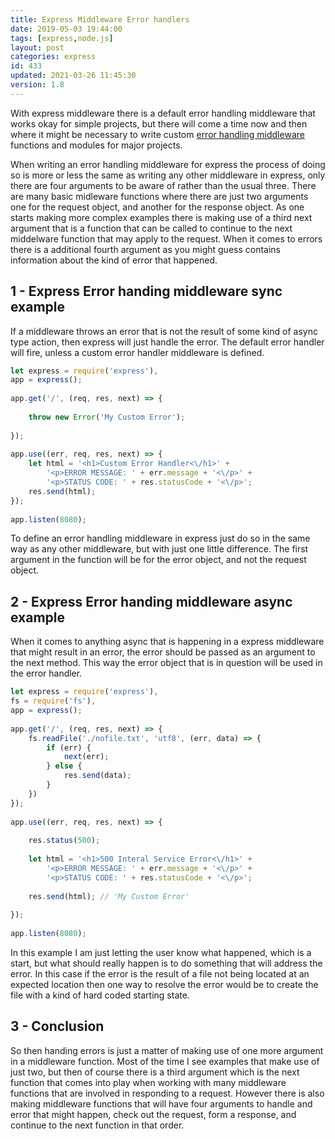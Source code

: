 ```yaml
---
title: Express Middleware Error handlers
date: 2019-05-03 19:44:00
tags: [express,node.js]
layout: post
categories: express
id: 433
updated: 2021-03-26 11:45:30
version: 1.8
---
```


With express middleware there is a default error handling middleware that works okay for simple projects, but there will come a time now and then where it might be necessary to write custom [error handling middleware](https://expressjs.com/en/guide/error-handling.html) functions and modules for major projects. 

When writing an error handling middleware for express the process of doing so is more or less the same as writing any other middleware in express, only there are four arguments to be aware of rather than the usual three. There are many basic midleware functions where there are just two arguments one for the request object, and another for the response object. As one starts making more complex examples there is making use of a third next argument that is a function that can be called to continue to the next middelware function that may apply to the request. When it comes to errors there is a additional fourth argument as you might guess contains information about the kind of error that happened.

<!-- more -->

## 1 - Express Error handing middleware sync example

If a middleware throws an error that is not the result of some kind of async type action, then express will just handle the error. The default error handler will fire, unless a custom error handler middleware is defined.

```js
let express = require('express'),
app = express();
 
app.get('/', (req, res, next) => {
 
    throw new Error('My Custom Error');
 
});
 
app.use((err, req, res, next) => {
    let html = '<h1>Custom Error Handler<\/h1>' +
        '<p>ERROR MESSAGE: ' + err.message + '<\/p>' +
        '<p>STATUS CODE: ' + res.statusCode + '<\/p>';
    res.send(html);
});
 
app.listen(8080);
```

To define an error handling middleware in express just do so in the same way as any other middleware, but with just one little difference. The first argument in the function will be for the error object, and not the request object.

## 2 - Express Error handing middleware async example

When it comes to anything async that is happening in a express middleware that might result in an error, the error should be passed as an argument to the next method. This way the error object that is in question will be used in the error handler.

```js
let express = require('express'),
fs = require('fs'),
app = express();
 
app.get('/', (req, res, next) => {
    fs.readFile('./nofile.txt', 'utf8', (err, data) => {
        if (err) {
            next(err);
        } else {
            res.send(data);
        }
    })
});
 
app.use((err, req, res, next) => {
 
    res.status(500);
 
    let html = '<h1>500 Interal Service Error<\/h1>' +
        '<p>ERROR MESSAGE: ' + err.message + '<\/p>' +
        '<p>STATUS CODE: ' + res.statusCode + '<\/p>';
 
    res.send(html); // 'My Custom Error'
 
});
 
app.listen(8080);
```

In this example I am just letting the user know what happened, which is a start, but what should really happen is to do something that will address the error. In this case if the error is the result of a file not being located at an expected location then one way to resolve the error would be to create the file with a kind of hard coded starting state.

## 3 - Conclusion

So then handing errors is just a matter of making use of one more argument in a middleware function. Most of the time I see examples that make use of just two, but then of course there is a third argument which is the next function that comes into play when working with many middleware functions that are involved in responding to a request. However there is also making middleware functions that will have four arguments to handle and error that might happen, check out the request, form a response, and continue to the next function in that order.
